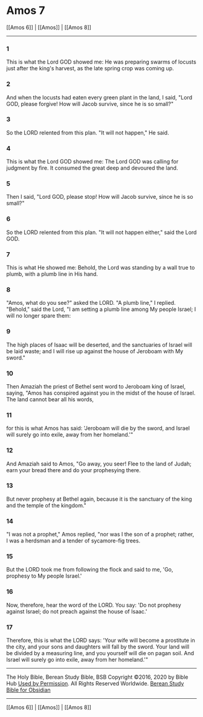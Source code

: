 # Amos 7

[[Amos 6]] | [[Amos]] | [[Amos 8]]

---

### 1
This is what the Lord GOD showed me: He was preparing swarms of locusts just after the king's harvest, as the late spring crop was coming up.

### 2
And when the locusts had eaten every green plant in the land, I said, "Lord GOD, please forgive! How will Jacob survive, since he is so small?"

### 3
So the LORD relented from this plan. "It will not happen," He said.

### 4
This is what the Lord GOD showed me: The Lord GOD was calling for judgment by fire. It consumed the great deep and devoured the land.

### 5
Then I said, "Lord GOD, please stop! How will Jacob survive, since he is so small?"

### 6
So the LORD relented from this plan. "It will not happen either," said the Lord GOD.

### 7
This is what He showed me: Behold, the Lord was standing by a wall true to plumb, with a plumb line in His hand.

### 8
"Amos, what do you see?" asked the LORD. "A plumb line," I replied. "Behold," said the Lord, "I am setting a plumb line among My people Israel; I will no longer spare them:

### 9
The high places of Isaac will be deserted, and the sanctuaries of Israel will be laid waste; and I will rise up against the house of Jeroboam with My sword."

### 10
Then Amaziah the priest of Bethel sent word to Jeroboam king of Israel, saying, "Amos has conspired against you in the midst of the house of Israel. The land cannot bear all his words,

### 11
for this is what Amos has said: 'Jeroboam will die by the sword, and Israel will surely go into exile, away from her homeland.'"

### 12
And Amaziah said to Amos, "Go away, you seer! Flee to the land of Judah; earn your bread there and do your prophesying there.

### 13
But never prophesy at Bethel again, because it is the sanctuary of the king and the temple of the kingdom."

### 14
"I was not a prophet," Amos replied, "nor was I the son of a prophet; rather, I was a herdsman and a tender of sycamore-fig trees.

### 15
But the LORD took me from following the flock and said to me, 'Go, prophesy to My people Israel.'

### 16
Now, therefore, hear the word of the LORD. You say: 'Do not prophesy against Israel; do not preach against the house of Isaac.'

### 17
Therefore, this is what the LORD says: 'Your wife will become a prostitute in the city, and your sons and daughters will fall by the sword. Your land will be divided by a measuring line, and you yourself will die on pagan soil. And Israel will surely go into exile, away from her homeland.'"

---

The Holy Bible, Berean Study Bible, BSB
Copyright ©2016, 2020 by Bible Hub
[Used by Permission](https://berean.bible/terms.htm). All Rights Reserved Worldwide.
[Berean Study Bible for Obsidian](https://github.com/gapmiss/berean-study-bible-for-obsidian)

---

[[Amos 6]] | [[Amos]] | [[Amos 8]]

